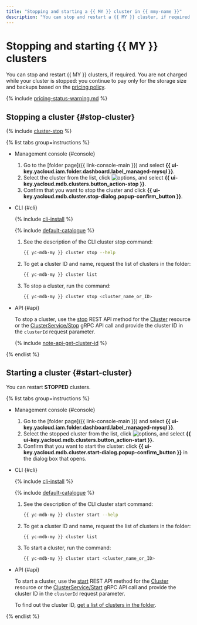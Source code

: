 ```yaml
---
title: "Stopping and starting a {{ MY }} cluster in {{ mmy-name }}"
description: "You can stop and restart a {{ MY }} cluster, if required. You are not charged while your cluster is stopped: you continue to pay only for the storage size and backups."
---
```


# Stopping and starting {{ MY }} clusters

You can stop and restart {{ MY }} clusters, if required. You are not charged while your cluster is stopped: you continue to pay only for the storage size and backups based on the [pricing policy](../pricing.md#prices-storage).

{% include [pricing-status-warning.md](../../_includes/mdb/pricing-status-warning.md) %}


## Stopping a cluster {#stop-cluster}

{% include [cluster-stop](../../_includes/mdb/cluster-stop.md) %}

{% list tabs group=instructions %}

- Management console {#console}

   1. Go to the [folder page]({{ link-console-main }}) and select **{{ ui-key.yacloud.iam.folder.dashboard.label_managed-mysql }}**.
   1. Select the cluster from the list, click ![options](../../_assets/console-icons/ellipsis.svg), and select **{{ ui-key.yacloud.mdb.clusters.button_action-stop }}**.
   1. Confirm that you want to stop the cluster and click **{{ ui-key.yacloud.mdb.cluster.stop-dialog.popup-confirm_button }}**.

- CLI {#cli}

   {% include [cli-install](../../_includes/cli-install.md) %}

   {% include [default-catalogue](../../_includes/default-catalogue.md) %}

   1. See the description of the CLI cluster stop command:

      ```bash
      {{ yc-mdb-my }} cluster stop --help
      ```

   1. To get a cluster ID and name, request the list of clusters in the folder:

      ```bash
      {{ yc-mdb-my }} cluster list
      ```

   1. To stop a cluster, run the command:

      ```bash
      {{ yc-mdb-my }} cluster stop <cluster_name_or_ID>
      ```

- API {#api}

   To stop a cluster, use the [stop](../api-ref/Cluster/stop.md) REST API method for the [Cluster](../api-ref/Cluster/index.md) resource or the [ClusterService/Stop](../api-ref/grpc/cluster_service.md#Stop) gRPC API call and provide the cluster ID in the `clusterId` request parameter.

   {% include [note-api-get-cluster-id](../../_includes/mdb/mmy/note-api-get-cluster-id.md) %}

{% endlist %}

## Starting a cluster {#start-cluster}

You can restart **STOPPED** clusters.

{% list tabs group=instructions %}

- Management console {#console}

   1. Go to the [folder page]({{ link-console-main }}) and select **{{ ui-key.yacloud.iam.folder.dashboard.label_managed-mysql }}**.
   1. Select the stopped cluster from the list, click ![options](../../_assets/console-icons/ellipsis.svg), and select **{{ ui-key.yacloud.mdb.clusters.button_action-start }}**.
   1. Confirm that you want to start the cluster: click **{{ ui-key.yacloud.mdb.cluster.start-dialog.popup-confirm_button }}** in the dialog box that opens.

- CLI {#cli}

   {% include [cli-install](../../_includes/cli-install.md) %}

   {% include [default-catalogue](../../_includes/default-catalogue.md) %}

   1. See the description of the CLI cluster start command:

      ```bash
      {{ yc-mdb-my }} cluster start --help
      ```

   1. To get a cluster ID and name, request the list of clusters in the folder:

      ```bash
      {{ yc-mdb-my }} cluster list
      ```

   1. To start a cluster, run the command:

      ```bash
      {{ yc-mdb-my }} cluster start <cluster_name_or_ID>
      ```

- API {#api}

   To start a cluster, use the [start](../api-ref/Cluster/start.md) REST API method for the [Cluster](../api-ref/Cluster/index.md) resource or the [ClusterService/Start](../api-ref/grpc/cluster_service.md#Start) gRPC API call and provide the cluster ID in the `clusterId` request parameter.

   To find out the cluster ID, [get a list of clusters in the folder](cluster-list.md#list-clusters).

{% endlist %}
